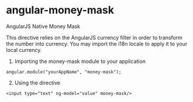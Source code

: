 angular-money-mask
==================

AngularJS Native Money Mask

This directive relies on the AngularJS currency filter in order to transform the number into currency. You may import the i18n locale to apply it to your local currency.

1. Importing the money-mask module to your application

```
angular.module("yourAppName", "money-mask");
```

2. Using the directive

```
<input type="text" ng-model="value" money-mask/>
```